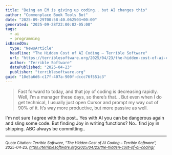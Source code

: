 ```yaml
---
title: "Being an EM is giving up coding.. but AI changes this"
author: "Commonplace Book Tools Bot"
date: "2025-09-29T00:58:40.062503+00:00"
generated: "2025-09-28T22:00:02-05:00"
tags:
  - ai
  - programming
isBasedOn:
  type: "NewsArticle"
  headline: "The Hidden Cost of AI Coding – Terrible Software"
  url: "https://terriblesoftware.org/2025/04/23/the-hidden-cost-of-ai-coding/"
  author: "Terrible Software"
  datePublished: "2025-04-23"
  publisher: "terriblesoftware.org"
guid: "10e5a6d6-c17f-407a-900f-dccc76f551c3"
---
```


> Fast forward to today, and that joy of coding is decreasing rapidly. Well, I’m a manager these days, so there’s that… But even when I do get technical, I usually just open Cursor and prompt my way out of 90% of it. It’s way more productive, but more passive as well.

I'm not sure I agree with this post.. Yes with AI you can be dangerous again and sling some code. But finding Joy in writing functions? No.. find joy in shipping. ABC always be committing..

---

<sub>Quote Citation: <cite>Terrible Software, "The Hidden Cost of AI Coding – Terrible Software", 2025-04-23, <a href="https://terriblesoftware.org/2025/04/23/the-hidden-cost-of-ai-coding/">https://terriblesoftware.org/2025/04/23/the-hidden-cost-of-ai-coding/</a></cite></sub>